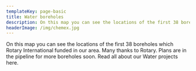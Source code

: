 ```yaml
---
templateKey: page-basic
title: Water boreholes
description: On this map you can see the locations of the first 38 boreholes which Rotary International funded in our area.
headerImage: /img/chemex.jpg
---
```


On this map you can see the locations of the first 38 boreholes which Rotary International funded in our area. Many thanks to Rotary. Plans are in the pipeline for more boreholes soon. Read all about our Water projects here.
